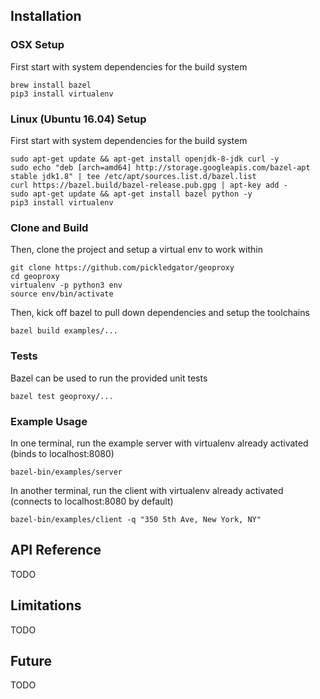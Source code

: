 ## Installation

### OSX Setup
First start with system dependencies for the build system
```shell
brew install bazel
pip3 install virtualenv
```

### Linux (Ubuntu 16.04) Setup
First start with system dependencies for the build system
```shell
sudo apt-get update && apt-get install openjdk-8-jdk curl -y
sudo echo "deb [arch=amd64] http://storage.googleapis.com/bazel-apt stable jdk1.8" | tee /etc/apt/sources.list.d/bazel.list
curl https://bazel.build/bazel-release.pub.gpg | apt-key add -
sudo apt-get update && apt-get install bazel python -y
pip3 install virtualenv
```

### Clone and Build
Then, clone the project and setup a virtual env to work within
```shell
git clone https://github.com/pickledgator/geoproxy
cd geoproxy
virtualenv -p python3 env
source env/bin/activate
```

Then, kick off bazel to pull down dependencies and setup the toolchains
```shell
bazel build examples/...
```

### Tests
Bazel can be used to run the provided unit tests
```shell
bazel test geoproxy/...
```

### Example Usage
In one terminal, run the example server with virtualenv already activated (binds to localhost:8080)
```shell
bazel-bin/examples/server
```

In another terminal, run the client with virtualenv already activated (connects to localhost:8080 by default)
```shell
bazel-bin/examples/client -q "350 5th Ave, New York, NY"
```

## API Reference

TODO

## Limitations

TODO

## Future

TODO
